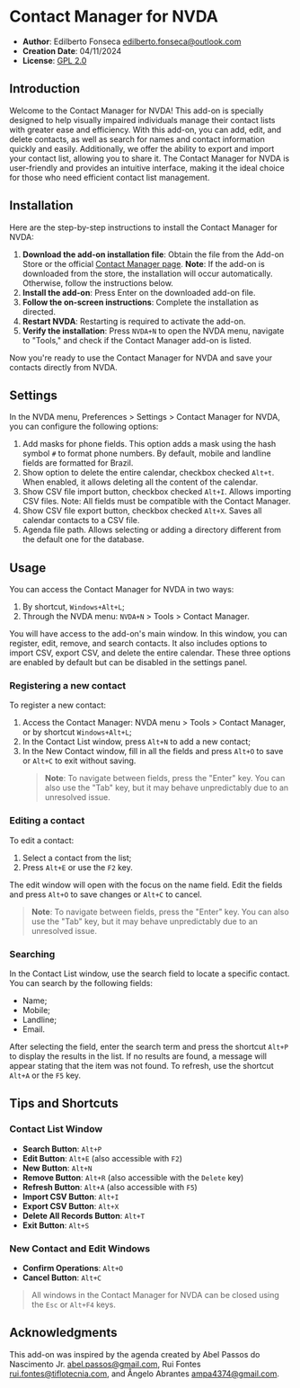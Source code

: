 # Contact Manager for NVDA

* **Author**: Edilberto Fonseca <edilberto.fonseca@outlook.com>
* **Creation Date**: 04/11/2024
* **License**: [GPL 2.0](https://www.gnu.org/licenses/gpl-2.0.html)

## Introduction

Welcome to the Contact Manager for NVDA! This add-on is specially designed to help visually impaired individuals manage their contact lists with greater ease and efficiency. With this add-on, you can add, edit, and delete contacts, as well as search for names and contact information quickly and easily. Additionally, we offer the ability to export and import your contact list, allowing you to share it. The Contact Manager for NVDA is user-friendly and provides an intuitive interface, making it the ideal choice for those who need efficient contact list management.

## Installation

Here are the step-by-step instructions to install the Contact Manager for NVDA:

1. **Download the add-on installation file**: Obtain the file from the Add-on Store or the official [Contact Manager page](https://github.com/EdilbertoFonseca/contactManager).
   **Note**: If the add-on is downloaded from the store, the installation will occur automatically. Otherwise, follow the instructions below.
2. **Install the add-on**: Press Enter on the downloaded add-on file.
3. **Follow the on-screen instructions**: Complete the installation as directed.
4. **Restart NVDA**: Restarting is required to activate the add-on.
5. **Verify the installation**: Press `NVDA+N` to open the NVDA menu, navigate to "Tools," and check if the Contact Manager add-on is listed.

Now you're ready to use the Contact Manager for NVDA and save your contacts directly from NVDA.

## Settings

In the NVDA menu, Preferences > Settings > Contact Manager for NVDA, you can configure the following options:

1. Add masks for phone fields.
   This option adds a mask using the hash symbol `#` to format phone numbers. By default, mobile and landline fields are formatted for Brazil.
2. Show option to delete the entire calendar, checkbox checked `Alt+t`.
   When enabled, it allows deleting all the content of the calendar.
3. Show CSV file import button, checkbox checked `Alt+I`.
   Allows importing CSV files.
   Note: All fields must be compatible with the Contact Manager.
4. Show CSV file export button, checkbox checked `Alt+X`.
   Saves all calendar contacts to a CSV file.
5. Agenda file path.
   Allows selecting or adding a directory different from the default one for the database.

## Usage

You can access the Contact Manager for NVDA in two ways:

1. By shortcut, `Windows+Alt+L`;
2. Through the NVDA menu: `NVDA+N` > Tools > Contact Manager.

You will have access to the add-on's main window. In this window, you can register, edit, remove, and search contacts. It also includes options to import CSV, export CSV, and delete the entire calendar. These three options are enabled by default but can be disabled in the settings panel.

### Registering a new contact

To register a new contact:

1. Access the Contact Manager: NVDA menu > Tools > Contact Manager, or by shortcut `Windows+Alt+L`;
2. In the Contact List window, press `Alt+N` to add a new contact;
3. In the New Contact window, fill in all the fields and press `Alt+O` to save or `Alt+C` to exit without saving.
   > **Note**: To navigate between fields, press the "Enter" key. You can also use the "Tab" key, but it may behave unpredictably due to an unresolved issue.

### Editing a contact

To edit a contact:

1. Select a contact from the list;
2. Press `Alt+E` or use the `F2` key.

The edit window will open with the focus on the name field. Edit the fields and press `Alt+O` to save changes or `Alt+C` to cancel.
> **Note**: To navigate between fields, press the "Enter" key. You can also use the "Tab" key, but it may behave unpredictably due to an unresolved issue.

### Searching

In the Contact List window, use the search field to locate a specific contact.
You can search by the following fields:

* Name;
* Mobile;
* Landline;
* Email.

After selecting the field, enter the search term and press the shortcut `Alt+P` to display the results in the list. If no results are found, a message will appear stating that the item was not found. To refresh, use the shortcut `Alt+A` or the `F5` key.

## Tips and Shortcuts

### Contact List Window

* **Search Button**: `Alt+P`
* **Edit Button**: `Alt+E` (also accessible with `F2`)
* **New Button**: `Alt+N`
* **Remove Button**: `Alt+R` (also accessible with the `Delete` key)
* **Refresh Button**: `Alt+A` (also accessible with `F5`)
* **Import CSV Button**: `Alt+I`
* **Export CSV Button**: `Alt+X`
* **Delete All Records Button**: `Alt+T`
* **Exit Button**: `Alt+S`

### New Contact and Edit Windows

* **Confirm Operations**: `Alt+O`
* **Cancel Button**: `Alt+C`

> All windows in the Contact Manager for NVDA can be closed using the `Esc` or `Alt+F4` keys.

## Acknowledgments

This add-on was inspired by the agenda created by Abel Passos do Nascimento Jr. <abel.passos@gmail.com>, Rui Fontes <rui.fontes@tiflotecnia.com>, and Ângelo Abrantes <ampa4374@gmail.com>.
